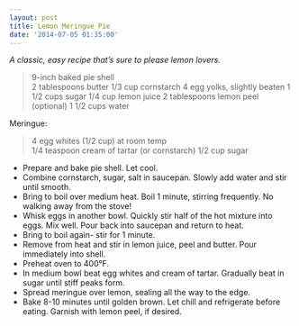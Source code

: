```yaml
---
layout: post
title: Lemon Meringue Pie
date: '2014-07-05 01:35:00'
---
```


*A classic, easy recipe that’s sure to please lemon lovers.*

> 9-inch baked pie shell  
2 tablespoons butter
1/3 cup cornstarch
4 egg yolks, slightly beaten
1 1/2 cups sugar
1/4 cup lemon juice
2 tablespoons lemon peel (optional)
1 1/2 cups water

Meringue:

> 4 egg whites (1/2 cup) at room temp  
1/4 teaspoon cream of tartar (or cornstarch)
1/2 cup sugar

* Prepare and bake pie shell. Let cool.
* Combine cornstarch, sugar, salt in saucepan. Slowly add water and stir until smooth.
* Bring to boil over medium heat. Boil 1 minute, stirring frequently. No walking away from the stove!
* Whisk eggs in another bowl. Quickly stir half of the hot mixture into eggs. Mix well. Pour back into saucepan and return to heat.
* Bring to boil again- stir for 1 minute.
* Remove from heat and stir in lemon juice, peel and butter. Pour immediately into shell.
* Preheat oven to 400°F.
* In medium bowl beat egg whites and cream of tartar. Gradually beat in sugar until stiff peaks form.
* Spread meringue over lemon, sealing all the way to the edge.
* Bake 8-10 minutes until golden brown. Let chill and refrigerate before eating. Garnish with lemon peel, if desired.